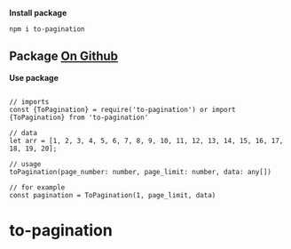 **Install package**

`npm i to-pagination`

## Package <a id='ssFeatures' target="_blank" href="https://github.com/q0d1r0v/to-pagination">On Github</a>

**Use package**

```

// imports
const {ToPagination} = require('to-pagination') or import {ToPagination} from 'to-pagination'

// data
let arr = [1, 2, 3, 4, 5, 6, 7, 8, 9, 10, 11, 12, 13, 14, 15, 16, 17, 18, 19, 20];

// usage
toPagination(page_number: number, page_limit: number, data: any[])

// for example
const pagination = ToPagination(1, page_limit, data)

```

# to-pagination
